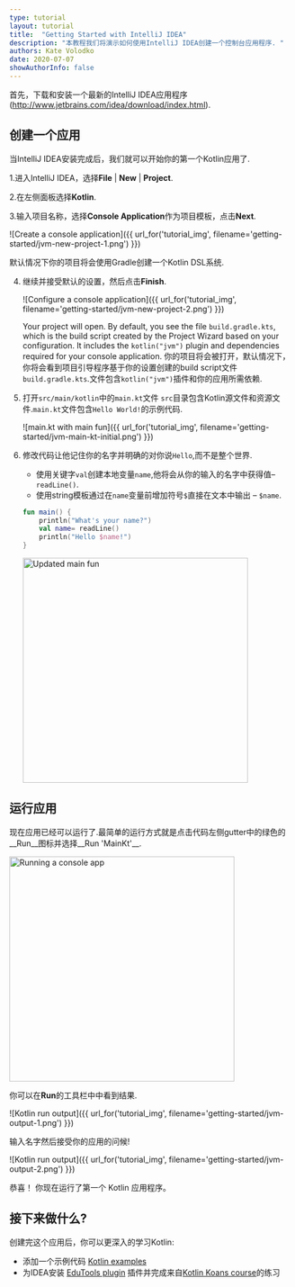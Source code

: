 ```yaml
---
type: tutorial
layout: tutorial
title:  "Getting Started with IntelliJ IDEA"
description: "本教程我们将演示如何使用IntelliJ IDEA创建一个控制台应用程序. "
authors: Kate Volodko
date: 2020-07-07
showAuthorInfo: false
---
```


首先，下载和安装一个最新的IntelliJ IDEA应用程序(http://www.jetbrains.com/idea/download/index.html).

## 创建一个应用 

当IntelliJ IDEA安装完成后，我们就可以开始你的第一个Kotlin应用了.

1.进入IntelliJ IDEA，选择**File** \| **New** \| **Project**.

2.在左侧面板选择**Kotlin**.

3.输入项目名称，选择**Console Application**作为项目模板，点击**Next**.

   ![Create a console application]({{ url_for('tutorial_img', filename='getting-started/jvm-new-project-1.png') }})
   
   默认情况下你的项目将会使用Gradle创建一个Kotlin DSL系统.
   
4. 继续并接受默认的设置，然后点击**Finish**.
   
   ![Configure a console application]({{ url_for('tutorial_img', filename='getting-started/jvm-new-project-2.png') }}) 

   Your project will open. By default, you see the file `build.gradle.kts`, which is the build script created by the Project 
   Wizard based on your configuration. It includes the `kotlin("jvm")` plugin and dependencies required for your console application.
   你的项目将会被打开，默认情况下，你将会看到项目引导程序基于你的设置创建的build script文件`build.gradle.kts`.文件包含`kotlin("jvm")`插件和你的应用所需依赖.
   
5. 打开`src/main/kotlin`中的`main.kt`文件
   `src`目录包含Kotlin源文件和资源文件.`main.kt`文件包含`Hello World!`的示例代码.

   ![main.kt with main fun]({{ url_for('tutorial_img', filename='getting-started/jvm-main-kt-initial.png') }})

6. 修改代码让他记住你的名字并明确的对你说`Hello`,而不是整个世界.

   * 使用关键字`val`创建本地变量`name`,他将会从你的输入的名字中获得值– `readLine()`.
   * 使用string模板通过在`name`变量前增加符号`$`直接在文本中输出 – `$name`.
   <div class="sample" markdown="1" theme="idea" mode="kotlin" data-highlight-only>
   
   ```kotlin
   fun main() {
       println("What's your name?")
       val name= readLine()
       println("Hello $name!")
   }
   ```
   
   </div>

   <img class="img-responsive" src="{{ url_for('tutorial_img', filename='getting-started/jvm-main-kt-updated.png') }}" alt="Updated main fun" width="400"/>

## 运行应用

现在应用已经可以运行了.最简单的运行方式就是点击代码左侧gutter中的绿色的__Run__图标并选择__Run 'MainKt'__.

<img class="img-responsive" src="{{ url_for('tutorial_img', filename='getting-started/jvm-run-app.png') }}" alt="Running a console app" width="400"/>

你可以在**Run**的工具栏中中看到结果.

![Kotlin run output]({{ url_for('tutorial_img', filename='getting-started/jvm-output-1.png') }})
   
输入名字然后接受你的应用的问候!

![Kotlin run output]({{ url_for('tutorial_img', filename='getting-started/jvm-output-2.png') }})

恭喜！ 你现在运行了第一个 Kotlin 应用程序。

## 接下来做什么?

创建完这个应用后，你可以更深入的学习Kotlin:

*   添加一个示例代码 [Kotlin examples](https://play.kotlinlang.org/byExample/overview) 
*   为IDEA安装 [EduTools plugin](https://plugins.jetbrains.com/plugin/10081-edutools) 插件并完成来自[Kotlin Koans course](https://www.jetbrains.com/help/education/learner-start-guide.html?section=Kotlin%20Koans)的练习
